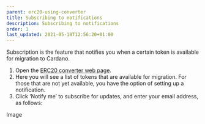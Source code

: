 ```yaml
---
parent: erc20-using-converter
title: Subscribing to notifications
description: Subscribing to notifications
order: 1
last_updated: 2021-05-18T12:56:20+01:00
---
```


Subscription is the feature that notifies you when a certain token is available for migration to Cardano.

1. Open the [ERC20 converter web page](http://tokens.iohkdev.io).
2. Here you will see a list of tokens that are available for migration. For those that are not yet available, you have the option of setting up a notification.
3. Click ‘Notify me’ to subscribe for updates, and enter your email address, as follows:

Image
